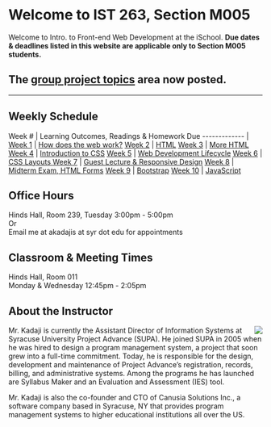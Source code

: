 # Welcome to IST 263, Section M005
Welcome to Intro. to Front-end Web Development at the iSchool. **Due dates & deadlines listed in this website are applicable only to Section M005 students.**

## The [group project topics](projects/group-project.md) area now posted.  
---

## Weekly Schedule


 Week # | Learning Outcomes, Readings & Homework Due
 -------------  |
[Week 1](schedule/week01.md) | [How does the web work?](schedule/week01.md)
[Week 2](schedule/week02.md) | [HTML](schedule/week02.md)
[Week 3](schedule/week03.md) | [More HTML](schedule/week03.md)
[Week 4](schedule/week04.md) | [Introduction to CSS](schedule/week04.md)
[Week 5](schedule/week05.md) | [Web Development Lifecycle](schedule/week05.md)
[Week 6](schedule/week06.md) | [CSS Layouts ](schedule/week06.md)
[Week 7](schedule/week07.md) | [Guest Lecture & Responsive Design](schedule/week07.md)
[Week 8](schedule/week08.md) | [Midterm Exam, HTML Forms](schedule/week08.md)
[Week 9](schedule/week09.md) | [Bootstrap](schedule/week09.md)
[Week 10](schedule/week10.md) | [JavaScript](schedule/week10.md)


<!-- [Week 9](schedule/week09.md) | [CSS Frameworks](schedule/week09.md) -->

## Office Hours
Hinds Hall, Room 239, Tuesday 3:00pm - 5:00pm  
Or   
Email me at akadajis at syr dot edu for appointments



## Classroom & Meeting Times
Hinds Hall, Room 011   
Monday & Wednesday 12:45pm - 2:05pm

<!--
## Questions / Discussions / Contacting the Instructor
This class will use Gitter as the primary platform for group discussions. All registered students will receive an invite to join the class's Gitter team. It is a free service. 
<p>**Gitter Team URL - [https://gitter.im/iSchool-Syracuse-IST-263/F17-M005](https://gitter.im/iSchool-Syracuse-IST-263/F17-M005)**  </p
<p>*If you must, you can direct message the instructor on Gitter and/or send a message via Blackboard.*</p>
-->

## About the Instructor

<p><img src="http://ist256.syr.edu/images/kadaji.jpg" align="right">Mr. Kadaji is currently the Assistant Director of Information Systems at Syracuse University Project Advance (SUPA). He joined SUPA in 2005 when he was hired to design a program management system, a project that soon grew into a full-time commitment. Today, he is responsible for the design, development and maintenance of Project Advance’s registration, records, billing, and administrative systems. Among the programs he has launched are Syllabus Maker and an Evaluation and Assessment (IES) tool. </p>

Mr. Kadaji is also the co-founder and CTO of Canusia Solutions Inc., a software company based in Syracuse, NY that provides program management systems to higher educational institutions all over the US. 